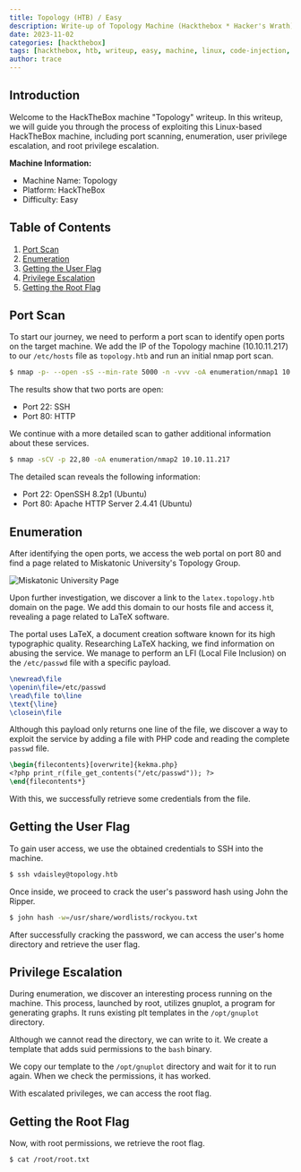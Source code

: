 ```yaml
---
title: Topology (HTB) / Easy
description: Write-up of Topology Machine (Hackthebox * Hacker's Wrath) 
date: 2023-11-02
categories: [hackthebox]
tags: [hackthebox, htb, writeup, easy, machine, linux, code-injection, hashcracking]
author: trace
---
```


## Introduction

Welcome to the HackTheBox machine "Topology" writeup. In this writeup, we will guide you through the process of exploiting this Linux-based HackTheBox machine, including port scanning, enumeration, user privilege escalation, and root privilege escalation.

**Machine Information:**
- Machine Name: Topology
- Platform: HackTheBox
- Difficulty: Easy

## Table of Contents

1. [Port Scan](#port-scan)
2. [Enumeration](#enumeration)
3. [Getting the User Flag](#getting-the-user-flag)
4. [Privilege Escalation](#privilege-escalation)
5. [Getting the Root Flag](#getting-the-root-flag)

## Port Scan <a name="port-scan"></a>

To start our journey, we need to perform a port scan to identify open ports on the target machine. We add the IP of the Topology machine (10.10.11.217) to our `/etc/hosts` file as `topology.htb` and run an initial nmap port scan.

```bash
$ nmap -p- --open -sS --min-rate 5000 -n -vvv -oA enumeration/nmap1 10.10.11.217
```

The results show that two ports are open:

- Port 22: SSH
- Port 80: HTTP

We continue with a more detailed scan to gather additional information about these services.

```bash
$ nmap -sCV -p 22,80 -oA enumeration/nmap2 10.10.11.217
```

The detailed scan reveals the following information:

- Port 22: OpenSSH 8.2p1 (Ubuntu)
- Port 80: Apache HTTP Server 2.4.41 (Ubuntu)

## Enumeration <a name="enumeration"></a>

After identifying the open ports, we access the web portal on port 80 and find a page related to Miskatonic University's Topology Group.

![Miskatonic University Page](https://byte-mind.net/wp-content/uploads/2023/06/topology.png)

Upon further investigation, we discover a link to the `latex.topology.htb` domain on the page. We add this domain to our hosts file and access it, revealing a page related to LaTeX software.

The portal uses LaTeX, a document creation software known for its high typographic quality. Researching LaTeX hacking, we find information on abusing the service. We manage to perform an LFI (Local File Inclusion) on the `/etc/passwd` file with a specific payload.

```latex
\newread\file
\openin\file=/etc/passwd
\read\file to\line
\text{\line}
\closein\file
```

Although this payload only returns one line of the file, we discover a way to exploit the service by adding a file with PHP code and reading the complete `passwd` file.

```latex
\begin{filecontents}[overwrite]{kekma.php}
<?php print_r(file_get_contents("/etc/passwd")); ?>
\end{filecontents*}
```

With this, we successfully retrieve some credentials from the file.

## Getting the User Flag <a name="getting-the-user-flag"></a>

To gain user access, we use the obtained credentials to SSH into the machine.

```bash
$ ssh vdaisley@topology.htb
```

Once inside, we proceed to crack the user's password hash using John the Ripper.

```bash
$ john hash -w=/usr/share/wordlists/rockyou.txt
```

After successfully cracking the password, we can access the user's home directory and retrieve the user flag.

## Privilege Escalation <a name="privilege-escalation"></a>

During enumeration, we discover an interesting process running on the machine. This process, launched by root, utilizes gnuplot, a program for generating graphs. It runs existing plt templates in the `/opt/gnuplot` directory.

Although we cannot read the directory, we can write to it. We create a template that adds suid permissions to the `bash` binary.

We copy our template to the `/opt/gnuplot` directory and wait for it to run again. When we check the permissions, it has worked.

With escalated privileges, we can access the root flag.

## Getting the Root Flag <a name="getting-the-root-flag"></a>

Now, with root permissions, we retrieve the root flag.

```bash
$ cat /root/root.txt
```
